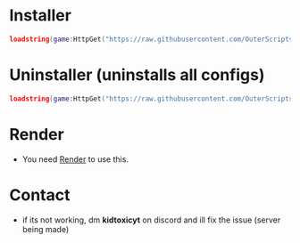 # Installer
```lua
loadstring(game:HttpGet("https://raw.githubusercontent.com/OuterScripts/BedrockWareee/main/Installer.lua"))()
```

# Uninstaller (uninstalls all configs)

```lua
loadstring(game:HttpGet("https://raw.githubusercontent.com/OuterScripts/BedrockWareee/main/fixedinstaller.lua"))()
```

# Render

* You need [Render](https://discord.gg/render) to use this.

# Contact

* if its not working, dm **kidtoxicyt** on discord and ill fix the issue (server being made)

